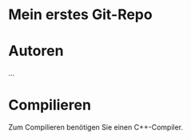 Mein erstes Git-Repo
====================

Autoren
=======

...

Compilieren
===========

Zum Compilieren benötigen Sie einen C++-Compiler.
